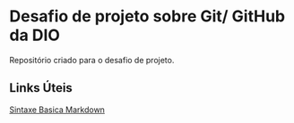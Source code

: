 # Desafio de projeto sobre Git/ GitHub da DIO
Repositório criado para o desafio de projeto.
## Links Úteis
[Sintaxe Basica Markdown](https://www.markdownguide.org/basic-syntax/)
